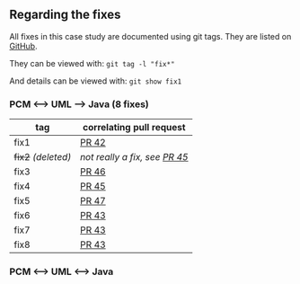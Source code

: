 
## Regarding the fixes
All fixes in this case study are documented using git tags. They are listed on [GitHub](https://github.com/tsaglam/Vitruv-Applications-ComponentBasedSystems-CaseStudy/tags).

They can be viewed with: `git tag -l "fix*"`

And details can be viewed with: `git show fix1`

### PCM <--> UML --> Java (8 fixes)
|tag|correlating pull request|
|--|--|
|fix1|[PR 42](https://github.com/vitruv-tools/Vitruv-Applications-ComponentBasedSystems/pull/42)|
|~~fix2~~ *(deleted)*|*not really a fix, see [PR 45](https://github.com/vitruv-tools/Vitruv-Applications-ComponentBasedSystems/pull/45)*|
|fix3|[PR 46](https://github.com/vitruv-tools/Vitruv-Applications-ComponentBasedSystems/pull/46)|
|fix4|[PR 45](https://github.com/vitruv-tools/Vitruv-Applications-ComponentBasedSystems/pull/45)|
|fix5|[PR 47](https://github.com/vitruv-tools/Vitruv-Applications-ComponentBasedSystems/pull/47)|
|fix6|[PR 43](https://github.com/vitruv-tools/Vitruv-Applications-ComponentBasedSystems/pull/43)|
|fix7|[PR 43](https://github.com/vitruv-tools/Vitruv-Applications-ComponentBasedSystems/pull/43)|
|fix8|[PR 43](https://github.com/vitruv-tools/Vitruv-Applications-ComponentBasedSystems/pull/43)|

### PCM <--> UML <--> Java



